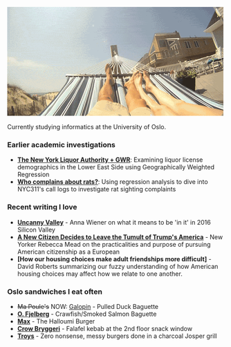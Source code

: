 ![Hammock](ham.gif)

Currently studying informatics at the University of Oslo. 

### Earlier academic investigations
- **[The New York Liquor Authority + GWR](files/liquor.pdf)**: Examining liquor license demographics in the Lower East Side using Geographically Weighted Regression
- **[Who complains about rats?](files/rats.pdf)**: Using regression analysis to dive into NYC311's call logs to investigate rat sighting complaints 

### Recent writing I love
- **[Uncanny Valley](https://nplusonemag.com/issue-25/on-the-fringe/uncanny-valley/)** - Anna Wiener on what it means to be 'in it' in 2016 Silicon Valley
- **[A New Citizen Decides to Leave the Tumult of Trump's America](https://www.newyorker.com/magazine/2018/08/20/a-new-citizen-decides-to-leave-the-tumult-of-trumps-america)** - New Yorker Rebecca Mead on the practicalities and purpose of pursuing American citizenship as a European
- **[How our housing choices make adult friendships more difficult]** - David Roberts summarizing our fuzzy understanding of how American housing choices may affect how we relate to one another.

### Oslo sandwiches I eat often
- ~~Ma Poule's~~ NOW: [Galopin](https://mathallenoslo.no/butikk/galopin/) - Pulled Duck Baguette 
- **[O. Fjelberg](https://goo.gl/maps/huKLdWvD6Wt)** - Crawfish/Smoked Salmon Baguette
- **[Max](https://goo.gl/maps/QFWQ2LGEdX92)** - The Halloumi Burger
- **[Crow Bryggeri](https://goo.gl/maps/k4QLEkA82Tr)** - Falafel kebab at the 2nd floor snack window 
- **[Troys](https://goo.gl/maps/WZ8EXyZ1t422)** - Zero nonsense, messy burgers done in a charcoal Josper grill 
